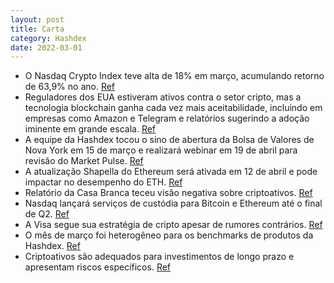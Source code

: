 ```yaml
---
layout: post
title: Carta
category: Hashdex
date: 2022-03-01
---
```


- O Nasdaq Crypto Index teve alta de 18% em março, acumulando retorno de 63,9% no ano.
<a href="#" onclick="search_on_pdf('registrou mais uma alta em março. O índice registrou alta de 18,0%, acumulandoum retorno de 63,9% n')">Ref</a>
- Reguladores dos EUA estiveram ativos contra o setor cripto, mas a tecnologia blockchain ganha cada vez mais aceitabilidade, incluindo em empresas como Amazon e Telegram e relatórios sugerindo a adoção iminente em grande escala.
<a href="#" onclick="search_on_pdf('marcha constante contra o setor. Isso ocorreu enquanto grandes passos naaceitação de cripto acontec')">Ref</a>
- A equipe da Hashdex tocou o sino de abertura da Bolsa de Valores de Nova York em 15 de março e realizará webinar em 19 de abril para revisão do Market Pulse.
<a href="#" onclick="search_on_pdf('de abertura na Bolsa de Valores de Nova York. Leia aqui o discurso do nosso CEOHashdexhttps://www.')">Ref</a>
- A atualização Shapella do Ethereum será ativada em 12 de abril e pode impactar no desempenho do ETH.
<a href="#" onclick="search_on_pdf('para acontecer no dia 12 de abril. Ela permitirá que usuários possam sacar ETHdepositado em staking')">Ref</a>
- Relatório da Casa Branca teceu visão negativa sobre criptoativos.
<a href="#" onclick="search_on_pdf('Relatório da Casa Branca rejeita o valor dos ativos digitaisO Relatório Econômico Anual da Casa Bra')">Ref</a>
- Nasdaq lançará serviços de custódia para Bitcoin e Ethereum até o final de Q2.
<a href="#" onclick="search_on_pdf('A Nasdaq disse que oferecerá serviços de custódia de criptomoedas para Bitcoine Ethereum até o ﬁnal')">Ref</a>
- A Visa segue sua estratégia de cripto apesar de rumores contrários.
<a href="#" onclick="search_on_pdf('indústria de cripto.A estratégia de cripto da Visa continua intacta apesar do inverno criptoApesar')">Ref</a>
- O mês de março foi heterogêneo para os benchmarks de produtos da Hashdex.
<a href="#" onclick="search_on_pdf('MATERIAIS DE DIVULGAÇÃOHashdex 20 NCIHashdex 40 NCIHashdex 100 NCIEthereumDeFiOuro Bitcoin P')">Ref</a>
- Criptoativos são adequados para investimentos de longo prazo e apresentam riscos específicos.
<a href="#" onclick="search_on_pdf('de fase em relação ao ano passado. Apesar dos bons resultados recentes, semprereiteramos nossa visã')">Ref</a>
